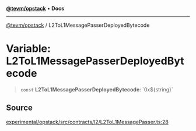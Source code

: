 [**@tevm/opstack**](../README.md) • **Docs**

***

[@tevm/opstack](../globals.md) / L2ToL1MessagePasserDeployedBytecode

# Variable: L2ToL1MessagePasserDeployedBytecode

> `const` **L2ToL1MessagePasserDeployedBytecode**: \`0x$\{string\}\`

## Source

[experimental/opstack/src/contracts/l2/L2ToL1MessagePasser.ts:28](https://github.com/evmts/tevm-monorepo/blob/main/experimental/opstack/src/contracts/l2/L2ToL1MessagePasser.ts#L28)
